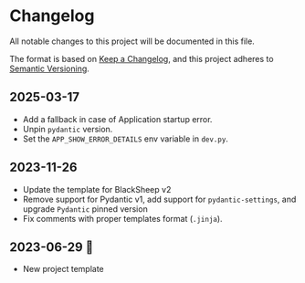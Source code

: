 # Changelog

All notable changes to this project will be documented in this file.

The format is based on [Keep a Changelog](https://keepachangelog.com/en/1.0.0/),
and this project adheres to [Semantic Versioning](https://semver.org/spec/v2.0.0.html).

## 2025-03-17

- Add a fallback in case of Application startup error.
- Unpin `pydantic` version.
- Set the `APP_SHOW_ERROR_DETAILS` env variable in `dev.py`.

## 2023-11-26

- Update the template for BlackSheep v2
- Remove support for Pydantic v1, add support for `pydantic-settings`,
  and upgrade `Pydantic` pinned version
- Fix comments with proper templates format (`.jinja`).

## 2023-06-29 :gem:

- New project template
